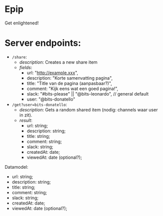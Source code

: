 # Epip
Get enlightened!

# Server endpoints:

* `/share`:
    * _description_: Creates a new share item
    * _fields_: 
        * url: "http://example.xxx",
        * description: "Korte samenvatting pagina",
        * title: "Title van de pagina (aanpasbaar?)",
        * comment: "Kijk eens wat een goed pagina!",
        * slack: "#bits-please" || "@bits-leonardo", // general default
        * user: "@bits-donatello"
* `/get?user=bits-donatello`:
    * _description_: Gets a random shared item (nodig: channels waar user in zit).
    * _result_: 
        * url: string;
        * description: string;
        * title: string;
        * comment: string;
        * slack: string;
        * createdAt: date;
        * viewedAt: date (optional?);

Datamodel:
* url: string;
* description: string;
* title: string;
* comment: string;
* slack: string;
* createdAt: date;
* viewedAt: date (optional?);
